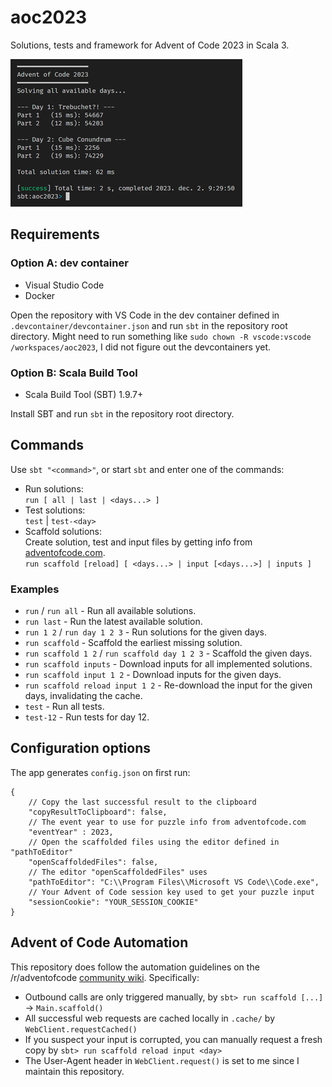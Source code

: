 # aoc2023

Solutions, tests and framework for Advent of Code 2023 in Scala 3.  
  
![Screenshot of the program running in the console](screenshot.png)

## Requirements

### Option A: dev container

- Visual Studio Code
- Docker

Open the repository with VS Code in the dev container defined in `.devcontainer/devcontainer.json` and run `sbt` in the repository root directory.
Might need to run something like `sudo chown -R vscode:vscode /workspaces/aoc2023`, I did not figure out the devcontainers yet.

### Option B: Scala Build Tool

- Scala Build Tool (SBT) 1.9.7+
  
Install SBT and run `sbt` in the repository root directory.

## Commands

Use `sbt "<command>"`, or start `sbt` and enter one of the commands:

- Run solutions:  
`run [ all | last | <days...> ]`
- Test solutions:  
`test` | `test-<day>`
- Scaffold solutions:  
 Create solution, test and input files by getting info from [adventofcode.com](https://adventofcode.com).  
`run scaffold [reload] [ <days...> | input [<days...>] | inputs ]`

### Examples

- `run` / `run all` - Run all available solutions.
- `run last` - Run the latest available solution.
- `run 1 2` / `run day 1 2 3` - Run solutions for the given days.
- `run scaffold` - Scaffold the earliest missing solution.
- `run scaffold 1 2` / `run scaffold day 1 2 3` - Scaffold the given days.
- `run scaffold inputs` - Download inputs for all implemented solutions.
- `run scaffold input 1 2` - Download inputs for the given days.
- `run scaffold reload input 1 2` - Re-download the input for the given days, invalidating the cache.
- `test` - Run all tests.
- `test-12` - Run tests for day 12.

## Configuration options

The app generates `config.json` on first run:

```jsonc
{
    // Copy the last successful result to the clipboard
    "copyResultToClipboard": false,
    // The event year to use for puzzle info from adventofcode.com
    "eventYear" : 2023,
    // Open the scaffolded files using the editor defined in "pathToEditor"
    "openScaffoldedFiles": false,
    // The editor "openScaffoldedFiles" uses
    "pathToEditor": "C:\\Program Files\\Microsoft VS Code\\Code.exe",
    // Your Advent of Code session key used to get your puzzle input
    "sessionCookie": "YOUR_SESSION_COOKIE"
}
```

## Advent of Code Automation

This repository does follow the automation guidelines on the /r/adventofcode [community wiki](https://www.reddit.com/r/adventofcode/wiki/faqs/automation). Specifically:

- Outbound calls are only triggered manually, by `sbt> run scaffold [...]` -> `Main.scaffold()`
- All successful web requests are cached locally in `.cache/` by `WebClient.requestCached()`
- If you suspect your input is corrupted, you can manually request a fresh copy by `sbt> run scaffold reload input <day>`
- The User-Agent header in `WebClient.request()` is set to me since I maintain this repository.

